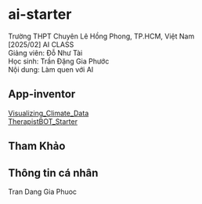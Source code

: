 # ai-starter
Trường THPT Chuyên Lê Hồng Phong, TP.HCM, Việt Nam <br>
[2025/02] AI CLASS <br>
Giảng viên: Đỗ Như Tài <br>
Học sinh: Trần Đặng Gia Phước <br>
Nội dung: Làm quen với AI
## App-inventor
[Visualizing_Climate_Data](Lesson_1_Visualizing_Climate_Data_template.aia) <br>
[TherapistBOT_Starter](TherapistBOT_Starter.aia)
## Tham Khảo
## Thông tin cá nhân 
Tran Dang Gia Phuoc

